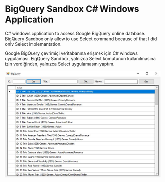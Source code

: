 # BigQuery Sandbox C# Windows Application
 
C# windows application to access Google BigQuery online database. BigQuery Sandbox only allow to use Select command because of that I did only Select implemantation.

Google BigQuery çevrimiçi veritabanına erişmek için C# windows uygulaması. BigQuery Sandbox, yalnızca Select komutunun kullanılmasına izin verdiğinden, yalnızca Select uygulamasını yaptım.

<p>
  <img src="doc/test1.JPG">
</p>
